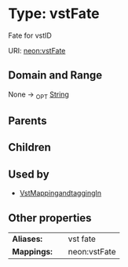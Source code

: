 
# Type: vstFate


Fate for vstID

URI: [neon:vstFate](https://data.neonscience.org/vstFate)


## Domain and Range

None ->  <sub>OPT</sub> [String](types/String.md)

## Parents


## Children


## Used by

 * [VstMappingandtaggingIn](VstMappingandtaggingIn.md)

## Other properties

|  |  |  |
| --- | --- | --- |
| **Aliases:** | | vst fate |
| **Mappings:** | | neon:vstFate |

